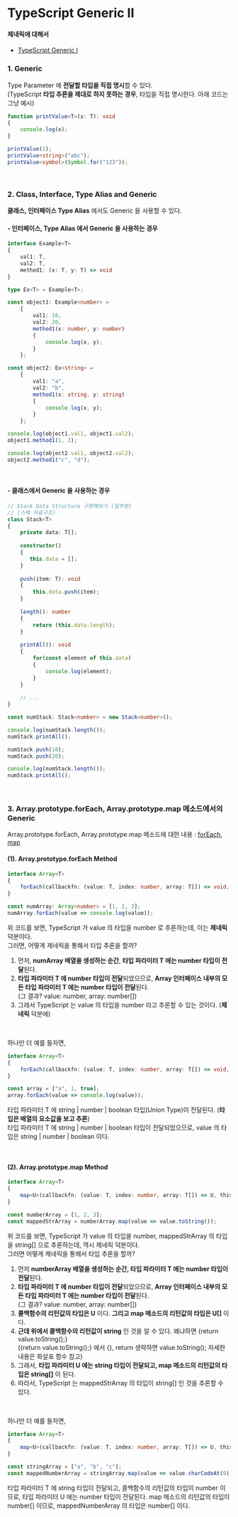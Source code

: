 # TypeScript Generic II
#### 제네릭에 대해서 
* [TypeScript Generic I ](https://github.com/rlarkdals1202/TypeScript-JavaScript/tree/main/TypeScript/basicGrammer/generic)

### 1. Generic
Type Parameter 에 **전달할 타입을 직접 명시**할 수 있다.
<br>
(TypeScript  **타입 추론을 제대로 하지 못하는 경우**, 타입을 직접 명시한다. 아래 코드는 그냥 예시)
```ts
function printValue<T>(x: T): void
{
    console.log(x);
}

printValue(1);
printValue<string>("abc");
printValue<symbol>(Symbol.for("123"));
```

<br>

### 2. Class, Interface, Type Alias and Generic
**클래스, 인터페이스 Type Alias** 에서도 Generic 을 사용할 수 있다.

#### - 인터페이스, Type Alias 에서 Generic 을 사용하는 경우
```ts
interface Example<T>
{
    val1: T,
    val2: T,
    method1: (x: T, y: T) => void
}

type Ex<T> = Example<T>;

const object1: Example<number> =
    {
        val1: 10,
        val2: 20,
        method1(x: number, y: number)
        {
            console.log(x, y);
        }
    };

const object2: Ex<string> =
    {
        val1: "a",
        val2: "b",
        method1(x: string, y: string)
        {
            console.log(x, y);
        }
    };

console.log(object1.val1, object1.val2);
object1.method1(1, 2);

console.log(object2.val1, object2.val2);
object2.method1("c", "d");
```

<br>

#### - 클래스에서 Generic 을 사용하는 경우
```ts
// Stack Data Structure 구현해보기 (일부분)
// (스택 자료구조)
class Stack<T>
{
    private data: T[];
    
    constructor()
    {
       this.data = []; 
    }
    
    push(item: T): void
    {
        this.data.push(item);
    }
    
    length(): number
    {
        return (this.data.length);
    }
    
    printAll(): void
    {
        for(const element of this.data)
        {
            console.log(element);
        }
    }
    
    // ...
}

const numStack: Stack<number> = new Stack<number>();

console.log(numStack.length());
numStack.printAll();

numStack.push(10);
numStack.push(20);

console.log(numStack.length());
numStack.printAll();
```

<br>

### 3. Array.prototype.forEach, Array.prototype.map 메소드에서의 Generic
Array.prototype.forEach, Array.prototype.map 메소드에 대한 내용
: [forEach, map](https://github.com/rlarkdals1202/JavaScript-Note/blob/master/Note/arrayMethodPartTwo.js)

#### (1). Array.prototype.forEach Method
```ts
interface Array<T>
{
    forEach(callbackfn: (value: T, index: number, array: T[]) => void, thisArg?: any): void;
}

const numArray: Array<number> = [1, 2, 3];
numArray.forEach(value => console.log(value));
```
위 코드를 보면, TypeScript 가 value 의 타입을 number 로 추론하는데, 이는 **제네릭** 덕분이다.
<br>그러면, 어떻게 제네릭을 통해서 타입 추론을 할까?

1. 먼저, **numArray 배열을 생성하는 순간**, **타입 파라미터 T 에는 number 타입이 전달**된다. 
2. **타입 파라미터 T 에 number 타입이 전달**되었으므로, **Array 인터페이스 내부의 모든 타입 파라미터 T 에는 number 타입이 전달**된다.<br>(그 결과? value: number, array: number[])
3. 그래서 TypeScript 는 value 의 타입을 number 라고 추론할 수 있는 것이다. (**제네릭** 덕분에)

<br>

하나만 더 예를 들자면,
```ts
interface Array<T>
{
    forEach(callbackfn: (value: T, index: number, array: T[]) => void, thisArg?: any): void;
}

const array = ["a", 1, true];
array.forEach(value => console.log(value));
```
타입 파라미터 T 에 string | number | boolean 타입(Union Type)이 전달된다. (**타입은 배열의 요소값을 보고 추론**)
<br>
타입 파라미터 T 에 string | number | boolean 타입이 전달되었으므로, value 의 타입은 string | number | boolean 이다.

<br>

#### (2). Array.prototype.map Method
```ts
interface Array<T>
{
    map<U>(callbackfn: (value: T, index: number, array: T[]) => U, thisArg?: any): U[];
}

const numberArray = [1, 2, 3];
const mappedStrArray = numberArray.map(value => value.toString());
```
위 코드를 보면, TypeScript 가 value 의 타입을 number, mappedStrArray 의 타입을 string[] 으로 추론하는데,
역시 제네릭 덕분이다. 
<br>
그러면 어떻게 제네릭을 통해서 타입 추론을 할까?

1. 먼저 **numberArray 배열을 생성하는 순간, 타입 파라미터 T 에는 number 타입이 전달**된다.
2. **타입 파라미터 T 에 number 타입이 전달**되었으므로, **Array 인터페이스 내부의 모든 타입 파라미터 T 에는 number 타입이 전달**된다. <br> (그 결과? value: number, array: number[])
3. **콜백함수의 리턴값의 타입은 U** 이다. **그리고 map 메소드의 리턴값의 타입은 U[]** 이다.
4. **근데 위에서 콜백함수의 리턴값이 string** 인 것을 알 수 있다. 왜냐하면 {return value.toString();}<br>({return value.toString();} 에서 {}, return 생략하면 value.toString(); 자세한 내용은 화살표 함수 참고)
5. 그래서, **타입 파라미터 U 에는 string 타입이 전달되고, map 메소드의 리턴값의 타입은 string[]** 이 된다.
6. 따라서, TypeScript 는 mappedStrArray 의 타입이 string[] 인 것을 추론할 수 있다.

<br>

하나만 더 예를 들자면,
```ts
interface Array<T>
{
    map<U>(callbackfn: (value: T, index: number, array: T[]) => U, thisArg?: any): U[];
}

const stringArray = ["a", "b", "c"];
const mappedNumberArray = stringArray.map(value => value.charCodeAt(0));
```
타입 파라미터 T 에 string 타입이 전달되고, 콜백함수의 리턴값의 타입이 number 이므로, 타입 파라미터 U 에는 number 타입이 전달된다.
map 메소드의 리턴값의 타입이 number[] 이므로, mappedNumberArray 의 타입은 number[] 이다.